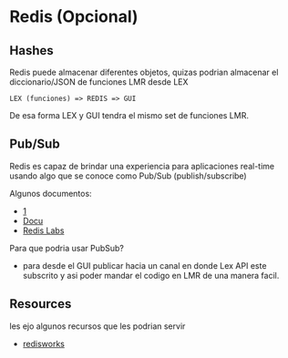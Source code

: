 # Redis (Opcional)

## Hashes

Redis puede almacenar diferentes objetos, quizas podrian almacenar el diccionario/JSON de funciones LMR desde LEX

`LEX (funciones) => REDIS => GUI`

De esa forma LEX y GUI tendra el mismo set de funciones LMR.

## Pub/Sub

Redis es capaz de brindar una experiencia para aplicaciones real-time usando algo que se conoce como Pub/Sub (publish/subscribe)

Algunos documentos:
- [1](https://kb.objectrocket.com/redis/basic-redis-usage-example-part-1-exploring-pub-sub-with-redis-python-583)
- [Docu](https://redis.io/topics/pubsub)
- [Redis Labs](https://redislabs.com/ebook/part-2-core-concepts/chapter-3-commands-in-redis/3-6-publishsubscribe/)

Para que podria usar PubSub?

- para desde el GUI publicar hacia un canal en donde Lex API este subscrito y asi poder mandar el codigo en LMR de una manera facil.


## Resources
les ejo algunos recursos que les podrian servir

- [redisworks](https://github.com/seperman/redisworks)